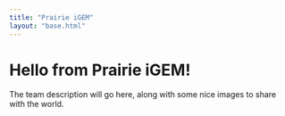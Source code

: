 ```yaml
---
title: "Prairie iGEM"
layout: "base.html"
---
```


# Hello from Prairie iGEM!

The team description will go here, along with some nice images to share with the world.
